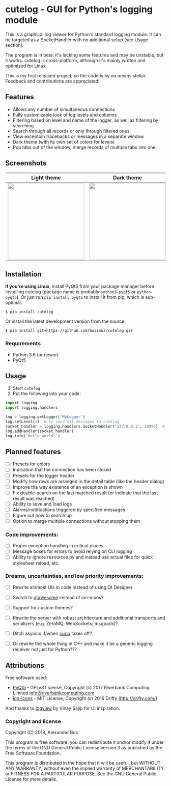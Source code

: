 # cutelog - GUI for Python's logging module

This is a graphical log viewer for Python's standard logging module.
It can be targeted as a SocketHandler with no additional setup (see Usage section).

The program is in beta: it's lacking some features and may be unstable, but it works.
cutelog is cross-platform, although it's mainly written and optimized for Linux.

This is my first released project, so the code is by no means stellar.
Feedback and contributions are appreciated!

## Features
* Allows any number of simultaneous connections
* Fully customizable look of log levels and columns
* Filtering based on level and name of the logger, as well as filtering by searching
* Search through all records or only through filtered ones
* View exception tracebacks or messages in a separate window
* Dark theme (with its own set of colors for levels)
* Pop tabs out of the window, merge records of multiple tabs into one

## Screenshots
Light theme | Dark theme
------------|-----------
<img src="https://raw.githubusercontent.com/busimus/cutelog/master/screenshots/main_light.png" width="240"> | <img src="https://raw.githubusercontent.com/busimus/cutelog/master/screenshots/main_dark.png" width="240">

## Installation
**If you're using Linux**, install PyQt5 from your package manager before installing cutelog (package name is probably ``python3-pyqt5`` or ``python-pyqt5``). Or just run ``pip install pyqt5`` to install it from pip, which is sub-optimal.

```
$ pip install cutelog
```
Or install the latest development version from the source:

```
$ pip install git+https://github.com/busimus/cutelog.git
```

### Requirements
* Python 3.6 (or newer)
* PyQt5

## Usage
1. Start `cutelog`
2. Put the following into your code:
```python
import logging
import logging.handlers

log = logging.getLogger('MyLogger')
log.setLevel(1)  # to send all messages to cutelog
socket_handler = logging.handlers.SocketHandler('127.0.0.1', 19996)  # default listening address
log.addHandler(socket_handler)
log.info('Hello world!')
```

## Planned features
* [ ] Presets for colors
* [ ] Indication that the connection has been closed
* [ ] Presets for the logger header
* [ ] Modify how rows are arranged in the detail table (like the header dialog)
* [ ] Improve the way existence of an exception is shown
* [ ] Fix double-search on the last matched result (or indicate that the last result was reached)
* [ ] Ability to save and load logs
* [ ] Alarms/notifications triggered by specified messages
* [ ] Figure out how to search up
* [ ] Option to merge multiple connections without stopping them

### Code improvements:
* [ ] Proper exception handling in critical places
* [ ] Message boxes for errors to avoid relying on CLI logging
* [ ] Ability to ignore resources.py and instead use actual files for quick stylesheet reload, etc.

### Dreams, uncertainties, and low priority improvements:
* [ ] Rewrite all/most UIs in code instead of using Qt Designer
* [ ] Switch to [qtawesome](https://github.com/spyder-ide/qtawesome) instead of ion-icons?
* [ ] Support for custom themes?
* [ ] Rewrite the server with robust architecture and additional transports and serializers (e.g. ZeroMQ, WebSockets; msgpack)?
* [ ] Ditch asyncio if/when [curio](https://github.com/dabeaz/curio) takes off?
* [ ] Or rewrite the whole thing in C++ and make it be a generic logging receiver not just for Python???


## Attributions
Free software used:
* [PyQt5](https://riverbankcomputing.com/software/pyqt/intro) - GPLv3 License, Copyright (c) 2017 Riverbank Computing Limited <info@riverbankcomputing.com>
* [ion-icons](https://github.com/ionic-team/ionicons) - MIT License, Copyright (c) 2016 Drifty (http://drifty.com/)

And thanks to [logview](https://pythonhosted.org/logview/) by Vinay Sajip for UI inspiration.

### Copyright and license
Copyright (C) 2018, Alexander Bus

This program is free software: you can redistribute it and/or modify
it under the terms of the GNU General Public License version 3
as published by the Free Software Foundation.

This program is distributed in the hope that it will be useful,
but WITHOUT ANY WARRANTY; without even the implied warranty of
MERCHANTABILITY or FITNESS FOR A PARTICULAR PURPOSE.  See the
GNU General Public License for more details.
